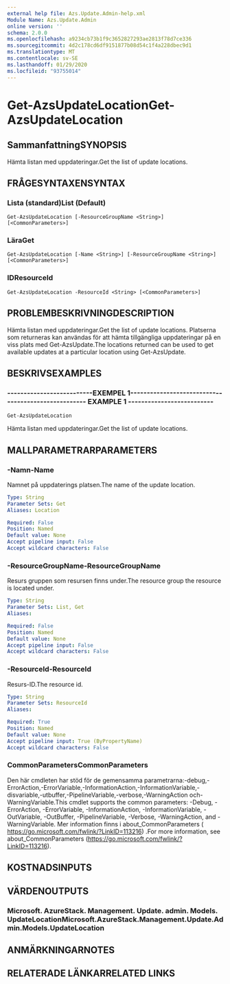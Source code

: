 ```yaml
---
external help file: Azs.Update.Admin-help.xml
Module Name: Azs.Update.Admin
online version: ''
schema: 2.0.0
ms.openlocfilehash: a9234cb73b1f9c3652827293ae2813f78d7ce336
ms.sourcegitcommit: 4d2c178cd6df9151877b08d54c1f4a228dbec9d1
ms.translationtype: MT
ms.contentlocale: sv-SE
ms.lasthandoff: 01/29/2020
ms.locfileid: "93755014"
---
```

# <span data-ttu-id="32367-101">Get-AzsUpdateLocation</span><span class="sxs-lookup"><span data-stu-id="32367-101">Get-AzsUpdateLocation</span></span>

## <span data-ttu-id="32367-102">Sammanfattning</span><span class="sxs-lookup"><span data-stu-id="32367-102">SYNOPSIS</span></span>
<span data-ttu-id="32367-103">Hämta listan med uppdateringar.</span><span class="sxs-lookup"><span data-stu-id="32367-103">Get the list of update locations.</span></span>

## <span data-ttu-id="32367-104">FRÅGESYNTAXEN</span><span class="sxs-lookup"><span data-stu-id="32367-104">SYNTAX</span></span>

### <span data-ttu-id="32367-105">Lista (standard)</span><span class="sxs-lookup"><span data-stu-id="32367-105">List (Default)</span></span>
```
Get-AzsUpdateLocation [-ResourceGroupName <String>] [<CommonParameters>]
```

### <span data-ttu-id="32367-106">Lära</span><span class="sxs-lookup"><span data-stu-id="32367-106">Get</span></span>
```
Get-AzsUpdateLocation [-Name <String>] [-ResourceGroupName <String>] [<CommonParameters>]
```

### <span data-ttu-id="32367-107">ID</span><span class="sxs-lookup"><span data-stu-id="32367-107">ResourceId</span></span>
```
Get-AzsUpdateLocation -ResourceId <String> [<CommonParameters>]
```

## <span data-ttu-id="32367-108">PROBLEMBESKRIVNING</span><span class="sxs-lookup"><span data-stu-id="32367-108">DESCRIPTION</span></span>
<span data-ttu-id="32367-109">Hämta listan med uppdateringar.</span><span class="sxs-lookup"><span data-stu-id="32367-109">Get the list of update locations.</span></span> <span data-ttu-id="32367-110">Platserna som returneras kan användas för att hämta tillgängliga uppdateringar på en viss plats med Get-AzsUpdate.</span><span class="sxs-lookup"><span data-stu-id="32367-110">The locations returned can be used to get available updates at a particular location using Get-AzsUpdate.</span></span>

## <span data-ttu-id="32367-111">BESKRIVS</span><span class="sxs-lookup"><span data-stu-id="32367-111">EXAMPLES</span></span>

### <span data-ttu-id="32367-112">--------------------------EXEMPEL 1--------------------------</span><span class="sxs-lookup"><span data-stu-id="32367-112">-------------------------- EXAMPLE 1 --------------------------</span></span>
```
Get-AzsUpdateLocation
```

<span data-ttu-id="32367-113">Hämta listan med uppdateringar.</span><span class="sxs-lookup"><span data-stu-id="32367-113">Get the list of update locations.</span></span>

## <span data-ttu-id="32367-114">MALLPARAMETRAR</span><span class="sxs-lookup"><span data-stu-id="32367-114">PARAMETERS</span></span>

### <span data-ttu-id="32367-115">-Namn</span><span class="sxs-lookup"><span data-stu-id="32367-115">-Name</span></span>
<span data-ttu-id="32367-116">Namnet på uppdaterings platsen.</span><span class="sxs-lookup"><span data-stu-id="32367-116">The name of the update location.</span></span>

```yaml
Type: String
Parameter Sets: Get
Aliases: Location

Required: False
Position: Named
Default value: None
Accept pipeline input: False
Accept wildcard characters: False
```

### <span data-ttu-id="32367-117">-ResourceGroupName</span><span class="sxs-lookup"><span data-stu-id="32367-117">-ResourceGroupName</span></span>
<span data-ttu-id="32367-118">Resurs gruppen som resursen finns under.</span><span class="sxs-lookup"><span data-stu-id="32367-118">The resource group the resource is located under.</span></span>

```yaml
Type: String
Parameter Sets: List, Get
Aliases: 

Required: False
Position: Named
Default value: None
Accept pipeline input: False
Accept wildcard characters: False
```

### <span data-ttu-id="32367-119">-ResourceId</span><span class="sxs-lookup"><span data-stu-id="32367-119">-ResourceId</span></span>
<span data-ttu-id="32367-120">Resurs-ID.</span><span class="sxs-lookup"><span data-stu-id="32367-120">The resource id.</span></span>

```yaml
Type: String
Parameter Sets: ResourceId
Aliases: 

Required: True
Position: Named
Default value: None
Accept pipeline input: True (ByPropertyName)
Accept wildcard characters: False
```

### <span data-ttu-id="32367-121">CommonParameters</span><span class="sxs-lookup"><span data-stu-id="32367-121">CommonParameters</span></span>
<span data-ttu-id="32367-122">Den här cmdleten har stöd för de gemensamma parametrarna:-debug,-ErrorAction,-ErrorVariable,-InformationAction,-InformationVariable,-disvariable,-utbuffer,-PipelineVariable,-verbose,-WarningAction och-WarningVariable.</span><span class="sxs-lookup"><span data-stu-id="32367-122">This cmdlet supports the common parameters: -Debug, -ErrorAction, -ErrorVariable, -InformationAction, -InformationVariable, -OutVariable, -OutBuffer, -PipelineVariable, -Verbose, -WarningAction, and -WarningVariable.</span></span> <span data-ttu-id="32367-123">Mer information finns i about_CommonParameters ( https://go.microsoft.com/fwlink/?LinkID=113216) .</span><span class="sxs-lookup"><span data-stu-id="32367-123">For more information, see about_CommonParameters (https://go.microsoft.com/fwlink/?LinkID=113216).</span></span>

## <span data-ttu-id="32367-124">KOSTNADS</span><span class="sxs-lookup"><span data-stu-id="32367-124">INPUTS</span></span>

## <span data-ttu-id="32367-125">VÄRDEN</span><span class="sxs-lookup"><span data-stu-id="32367-125">OUTPUTS</span></span>

### <span data-ttu-id="32367-126">Microsoft. AzureStack. Management. Update. admin. Models. UpdateLocation</span><span class="sxs-lookup"><span data-stu-id="32367-126">Microsoft.AzureStack.Management.Update.Admin.Models.UpdateLocation</span></span>

## <span data-ttu-id="32367-127">ANMÄRKNINGAR</span><span class="sxs-lookup"><span data-stu-id="32367-127">NOTES</span></span>

## <span data-ttu-id="32367-128">RELATERADE LÄNKAR</span><span class="sxs-lookup"><span data-stu-id="32367-128">RELATED LINKS</span></span>


